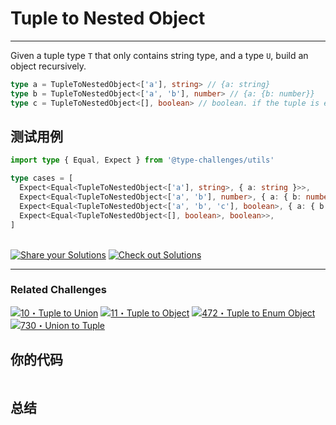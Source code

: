 # Tuple to Nested Object
---

Given a tuple type ```T``` that only contains string type, and a type ```U```, build an object recursively.

```typescript
type a = TupleToNestedObject<['a'], string> // {a: string}
type b = TupleToNestedObject<['a', 'b'], number> // {a: {b: number}}
type c = TupleToNestedObject<[], boolean> // boolean. if the tuple is empty, just return the U type
```

## 测试用例
```ts
import type { Equal, Expect } from '@type-challenges/utils'

type cases = [
  Expect<Equal<TupleToNestedObject<['a'], string>, { a: string }>>,
  Expect<Equal<TupleToNestedObject<['a', 'b'], number>, { a: { b: number } }>>,
  Expect<Equal<TupleToNestedObject<['a', 'b', 'c'], boolean>, { a: { b: { c: boolean } } }>>,
  Expect<Equal<TupleToNestedObject<[], boolean>, boolean>>,
]

```
<!--info-footer-start--><br> <a href="https://tsch.js.org/3188/answer" target="_blank"><img src="https://img.shields.io/badge/-Share%20your%20Solutions-teal" alt="Share your Solutions"/></a> <a href="https://tsch.js.org/3188/solutions" target="_blank"><img src="https://img.shields.io/badge/-Check%20out%20Solutions-de5a77?logo=awesome-lists&amp;logoColor=white" alt="Check out Solutions"/></a> <hr><h3>Related Challenges</h3><a href="https://github.com/type-challenges/type-challenges/blob/main/questions/00010-medium-tuple-to-union/README.md" target="_blank"><img src="https://img.shields.io/badge/-10%E3%83%BBTuple%20to%20Union-d9901a" alt="10・Tuple to Union"/></a>  <a href="https://github.com/type-challenges/type-challenges/blob/main/questions/00011-easy-tuple-to-object/README.md" target="_blank"><img src="https://img.shields.io/badge/-11%E3%83%BBTuple%20to%20Object-7aad0c" alt="11・Tuple to Object"/></a>  <a href="https://github.com/type-challenges/type-challenges/blob/main/questions/00472-hard-tuple-to-enum-object/README.md" target="_blank"><img src="https://img.shields.io/badge/-472%E3%83%BBTuple%20to%20Enum%20Object-de3d37" alt="472・Tuple to Enum Object"/></a>  <a href="https://github.com/type-challenges/type-challenges/blob/main/questions/00730-hard-union-to-tuple/README.md" target="_blank"><img src="https://img.shields.io/badge/-730%E3%83%BBUnion%20to%20Tuple-de3d37" alt="730・Union to Tuple"/></a> <!--info-footer-end-->

## 你的代码

```ts

```
## 总结

>